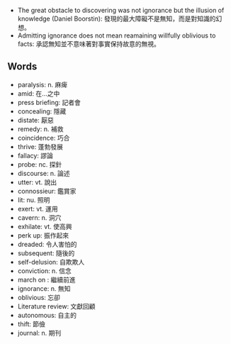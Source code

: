 - The great obstacle to discovering was not ignorance but the illusion of knowledge (Daniel Boorstin): 發現的最大障礙不是無知，而是對知識的幻想。
- Admitting ignorance does not mean reamaining willfully oblivious to facts: 承認無知並不意味著對事實保持故意的無視。

## Words

- paralysis: n. 麻痺
- amid: 在...之中
- press briefing: 記者會
- concealing: 隱藏
- distate: 厭惡
- remedy: n. 補救
- coincidence: 巧合
- thrive: 蓬勃發展
- fallacy: 謬論
- probe: nc. 探針
- discourse: n. 論述
- utter: vt. 說出
- connossieur: 鑑賞家
- lit: nu. 照明
- exert: vt. 運用
- cavern: n. 洞穴
- exhilate: vt. 使高興
- perk up: 振作起來
- dreaded: 令人害怕的
- subsequent: 隨後的
- self-delusion: 自欺欺人
- conviction: n. 信念
- march on : 繼續前進
- ignorance: n. 無知
- oblivious: 忘卻
- Literature review: 文獻回顧
- autonomous: 自主的
- thift: 節儉
- journal: n. 期刊